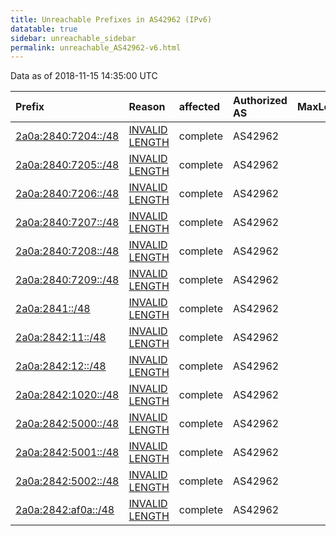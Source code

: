 ```yaml
---
title: Unreachable Prefixes in AS42962 (IPv6)
datatable: true
sidebar: unreachable_sidebar
permalink: unreachable_AS42962-v6.html
---
```


Data as of 2018-11-15 14:35:00 UTC


<div class="datatable-begin"></div>

| Prefix                                                           | Reason                                                                                                        | affected   | Authorized AS   |   MaxLength | Anchor                                         |   unreachable /48s |
|:-----------------------------------------------------------------|:--------------------------------------------------------------------------------------------------------------|:-----------|:----------------|------------:|:-----------------------------------------------|-------------------:|
| [2a0a:2840:7204::/48](https://stat.ripe.net/2a0a:2840:7204::/48) | [INVALID LENGTH](https://rpki-validator.ripe.net/announcement-preview?asn=AS42962&prefix=2a0a:2840:7204::/48) | complete   | AS42962         |          29 | [RIPE](unreachable_RIPE_NCC_RPKI_Root-v6.html) |                  1 |
| [2a0a:2840:7205::/48](https://stat.ripe.net/2a0a:2840:7205::/48) | [INVALID LENGTH](https://rpki-validator.ripe.net/announcement-preview?asn=AS42962&prefix=2a0a:2840:7205::/48) | complete   | AS42962         |          29 | [RIPE](unreachable_RIPE_NCC_RPKI_Root-v6.html) |                  1 |
| [2a0a:2840:7206::/48](https://stat.ripe.net/2a0a:2840:7206::/48) | [INVALID LENGTH](https://rpki-validator.ripe.net/announcement-preview?asn=AS42962&prefix=2a0a:2840:7206::/48) | complete   | AS42962         |          29 | [RIPE](unreachable_RIPE_NCC_RPKI_Root-v6.html) |                  1 |
| [2a0a:2840:7207::/48](https://stat.ripe.net/2a0a:2840:7207::/48) | [INVALID LENGTH](https://rpki-validator.ripe.net/announcement-preview?asn=AS42962&prefix=2a0a:2840:7207::/48) | complete   | AS42962         |          29 | [RIPE](unreachable_RIPE_NCC_RPKI_Root-v6.html) |                  1 |
| [2a0a:2840:7208::/48](https://stat.ripe.net/2a0a:2840:7208::/48) | [INVALID LENGTH](https://rpki-validator.ripe.net/announcement-preview?asn=AS42962&prefix=2a0a:2840:7208::/48) | complete   | AS42962         |          29 | [RIPE](unreachable_RIPE_NCC_RPKI_Root-v6.html) |                  1 |
| [2a0a:2840:7209::/48](https://stat.ripe.net/2a0a:2840:7209::/48) | [INVALID LENGTH](https://rpki-validator.ripe.net/announcement-preview?asn=AS42962&prefix=2a0a:2840:7209::/48) | complete   | AS42962         |          29 | [RIPE](unreachable_RIPE_NCC_RPKI_Root-v6.html) |                  1 |
| [2a0a:2841::/48](https://stat.ripe.net/2a0a:2841::/48)           | [INVALID LENGTH](https://rpki-validator.ripe.net/announcement-preview?asn=AS42962&prefix=2a0a:2841::/48)      | complete   | AS42962         |          29 | [RIPE](unreachable_RIPE_NCC_RPKI_Root-v6.html) |                  1 |
| [2a0a:2842:11::/48](https://stat.ripe.net/2a0a:2842:11::/48)     | [INVALID LENGTH](https://rpki-validator.ripe.net/announcement-preview?asn=AS42962&prefix=2a0a:2842:11::/48)   | complete   | AS42962         |          29 | [RIPE](unreachable_RIPE_NCC_RPKI_Root-v6.html) |                  1 |
| [2a0a:2842:12::/48](https://stat.ripe.net/2a0a:2842:12::/48)     | [INVALID LENGTH](https://rpki-validator.ripe.net/announcement-preview?asn=AS42962&prefix=2a0a:2842:12::/48)   | complete   | AS42962         |          29 | [RIPE](unreachable_RIPE_NCC_RPKI_Root-v6.html) |                  1 |
| [2a0a:2842:1020::/48](https://stat.ripe.net/2a0a:2842:1020::/48) | [INVALID LENGTH](https://rpki-validator.ripe.net/announcement-preview?asn=AS42962&prefix=2a0a:2842:1020::/48) | complete   | AS42962         |          29 | [RIPE](unreachable_RIPE_NCC_RPKI_Root-v6.html) |                  1 |
| [2a0a:2842:5000::/48](https://stat.ripe.net/2a0a:2842:5000::/48) | [INVALID LENGTH](https://rpki-validator.ripe.net/announcement-preview?asn=AS42962&prefix=2a0a:2842:5000::/48) | complete   | AS42962         |          29 | [RIPE](unreachable_RIPE_NCC_RPKI_Root-v6.html) |                  1 |
| [2a0a:2842:5001::/48](https://stat.ripe.net/2a0a:2842:5001::/48) | [INVALID LENGTH](https://rpki-validator.ripe.net/announcement-preview?asn=AS42962&prefix=2a0a:2842:5001::/48) | complete   | AS42962         |          29 | [RIPE](unreachable_RIPE_NCC_RPKI_Root-v6.html) |                  1 |
| [2a0a:2842:5002::/48](https://stat.ripe.net/2a0a:2842:5002::/48) | [INVALID LENGTH](https://rpki-validator.ripe.net/announcement-preview?asn=AS42962&prefix=2a0a:2842:5002::/48) | complete   | AS42962         |          29 | [RIPE](unreachable_RIPE_NCC_RPKI_Root-v6.html) |                  1 |
| [2a0a:2842:af0a::/48](https://stat.ripe.net/2a0a:2842:af0a::/48) | [INVALID LENGTH](https://rpki-validator.ripe.net/announcement-preview?asn=AS42962&prefix=2a0a:2842:af0a::/48) | complete   | AS42962         |          29 | [RIPE](unreachable_RIPE_NCC_RPKI_Root-v6.html) |                  1 |

<div class="datatable-end"></div>